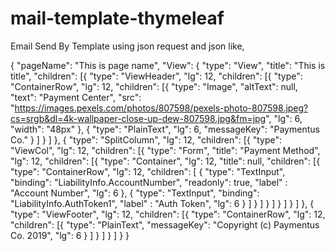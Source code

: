 # mail-template-thymeleaf
Email Send By Template using json request and json like,


{
"pageName": "This is page name",
"View": {
	"type": "View",
	"title": "This is title",
	"children": [{
			"type": "ViewHeader",
			"lg": 12,
			"children": [{
					"type": "ContainerRow",
					"lg": 12,
					"children": [{
							"type": "Image",
							"altText": null,
							"text": "Payment Center",
							"src": "https://images.pexels.com/photos/807598/pexels-photo-807598.jpeg?cs=srgb&dl=4k-wallpaper-close-up-dew-807598.jpg&fm=jpg",
							"lg": 6,
							"width": "48px"
						},
						{
						  "type": "PlainText",
		  "lg": 6,
		  "messageKey": "Paymentus Co."
						}
				    ]
				}
			]
		},
		{
			"type": "SplitColumn",
			"lg": 12,
			"children": [{
					"type": "ViewCol",
					"lg": 12,
					"children": [{
							"type": "Form",
							"title": "Payment Method",
							"lg": 12,
							"children": [{
									"type": "Container",
									"lg": 12,
									"title": null,
									"children": [{
											"type": "ContainerRow",
											"lg": 12,
											"children": [
												{
													"type": "TextInput",
													"binding": "LiabilityInfo.AccountNumber",
													"readonly": true,
													"label"  : "Account Number",
													"lg": 6
											    },
												{
													"type": "TextInput",
													"binding": "LiabilityInfo.AuthToken1",
													"label"  : "Auth Token",
													"lg": 6
												}
											]
										}
									]
								}
							]
				}
			]
		}
	]
},
{
	"type": "ViewFooter",
	"lg": 12,
	"children": [{
			"type": "ContainerRow",
			"lg": 12,
			"children": [{
					"type": "PlainText",
					"messageKey": "Copyright (c) Paymentus Co. 2019",
					"lg": 6
				}
			]
		}
	]
  }
]
}
}

